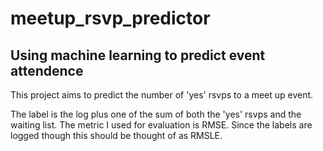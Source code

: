 # meetup_rsvp_predictor

## Using machine learning to predict event attendence
This project aims to predict the number of 'yes' rsvps to a meet up event.

The label is the log plus one of the sum of both the 'yes' rsvps and the waiting list. The metric I used for evaluation is RMSE. Since the labels are logged though this should be thought of as RMSLE.
